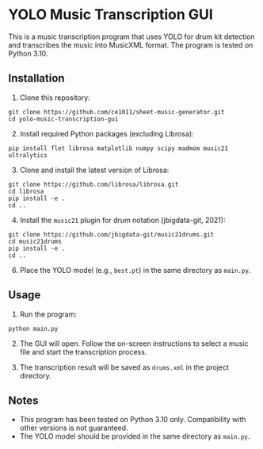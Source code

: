 # YOLO Music Transcription GUI

This is a music transcription program that uses YOLO for drum kit detection and transcribes the music into MusicXML format. The program is tested on Python 3.10.

## Installation

1. Clone this repository:
```commandline
git clone https://github.com/ce1011/sheet-music-generator.git
cd yolo-music-transcription-gui
```

2. Install required Python packages (excluding Librosa):
```commandline
pip install flet librosa matplotlib numpy scipy madmom music21 ultralytics
```


3. Clone and install the latest version of Librosa:

```commandline
git clone https://github.com/librosa/librosa.git
cd librosa
pip install -e .
cd ..
```
4. Install the `music21` plugin for drum notation (jbigdata-git, 2021): 
```commandline
git clone https://github.com/jbigdata-git/music21drums.git
cd music21drums
pip install -e .
cd ..
```

6. Place the YOLO model (e.g., `best.pt`) in the same directory as `main.py`.

## Usage

1. Run the program:
```commandline
python main.py
```


2. The GUI will open. Follow the on-screen instructions to select a music file and start the transcription process.

3. The transcription result will be saved as `drums.xml` in the project directory.

## Notes

- This program has been tested on Python 3.10 only. Compatibility with other versions is not guaranteed.
- The YOLO model should be provided in the same directory as `main.py`.






